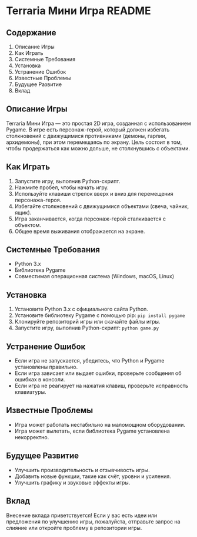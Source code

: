 # Terraria Мини Игра README

## Содержание
1. Описание Игры
2. Как Играть
3. Системные Требования
4. Установка
5. Устранение Ошибок
6. Известные Проблемы
7. Будущее Развитие
8. Вклад

## Описание Игры
Terraria Мини Игра — это простая 2D игра, созданная с использованием Pygame. В игре есть персонаж-герой, который должен избегать столкновений с движущимися противниками (демоны, гарпии, архидемоны), при этом перемещаясь по экрану. Цель состоит в том, чтобы продержаться как можно дольше, не столкнувшись с объектами.

## Как Играть
1. Запустите игру, выполнив Python-скрипт.
2. Нажмите пробел, чтобы начать игру.
3. Используйте клавиши стрелок вверх и вниз для перемещения персонажа-героя.
4. Избегайте столкновений с движущимися объектами (свеча, чайник, ящик).
5. Игра заканчивается, когда персонаж-герой сталкивается с объектом.
6. Общее время выживания отображается на экране.

## Системные Требования
* Python 3.x
* Библиотека Pygame
* Совместимая операционная система (Windows, macOS, Linux)

## Установка
1. Установите Python 3.x с официального сайта Python.
2. Установите библиотеку Pygame с помощью pip: `pip install pygame`
3. Клонируйте репозиторий игры или скачайте файлы игры.
4. Запустите игру, выполнив Python-скрипт: `python game.py`

## Устранение Ошибок
* Если игра не запускается, убедитесь, что Python и Pygame установлены правильно.
* Если игра зависает или выдает ошибки, проверьте сообщения об ошибках в консоли.
* Если игра не реагирует на нажатия клавиш, проверьте исправность клавиатуры.

## Известные Проблемы
* Игра может работать нестабильно на маломощном оборудовании.
* Игра может вылетать, если библиотека Pygame установлена некорректно.

## Будущее Развитие
* Улучшить производительность и отзывчивость игры.
* Добавить новые функции, такие как счёт, уровни и усиления.
* Улучшить графику и звуковые эффекты игры.

## Вклад
Внесение вклада приветствуется! Если у вас есть идеи или предложения по улучшению игры, пожалуйста, отправьте запрос на слияние или откройте проблему в репозитории игры.
